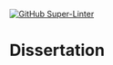 [![GitHub Super-Linter](https://github.com/Dieman89/dissertation/workflows/Lint%20Code%20Base/badge.svg)](https://github.com/Dieman89/dissertation)

# Dissertation
